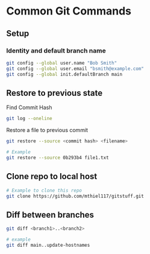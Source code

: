 # Common Git Commands

## Setup

### Identity and default branch name

``` bash
git config --global user.name "Bob Smith"
git config --global user.email "bsmith@example.com"
git config --global init.defaultBranch main
```

## Restore to previous state

Find Commit Hash

``` bash
git log --oneline
```

Restore a file to previous commit

``` bash
git restore --source <commit hash> <filename>

# Example
git restore --source 0b293b4 file1.txt
```

## Clone repo to local host

``` bash
# Example to clone this repo
git clone https://github.com/mthiel117/gitstuff.git
```

## Diff between branches

``` bash
git diff <branch1>..<branch2>

# example
git diff main..update-hostnames
```
